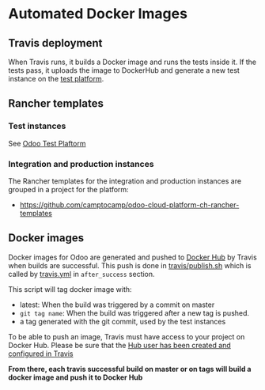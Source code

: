 <!--
This file has been generated with 'invoke project.sync'.
Do not modify. Any manual change will be lost.
-->
# Automated Docker Images

## Travis deployment

When Travis runs, it builds a Docker image and runs the tests inside it.
If the tests pass, it uploads the image to DockerHub and generate a new test
instance on the [test platform](./odoo-test-platform.md).

## Rancher templates

### Test instances

See [Odoo Test Plaftorm](./odoo-test-platform.md)

### Integration and production instances

The Rancher templates for the integration and production instances are grouped in a project
for the platform:

* https://github.com/camptocamp/odoo-cloud-platform-ch-rancher-templates

## Docker images

Docker images for Odoo are generated and pushed to [Docker Hub](https://hub.docker.com) by Travis when builds are successful.
This push is done in [travis/publish.sh](../travis/publish.sh) which is called by [travis.yml](../.travis.yml) in `after_success` section.

This script will tag docker image with:
 * latest: When the build was triggered by a commit on master
 * `git tag name`: When the build was triggered after a new tag is pushed.
 * a tag generated with the git commit, used by the test instances

To be able to push an image, Travis must have access to your project on Docker Hub.
Please be sure that the [Hub user has been created and configured in
Travis](https://confluence.camptocamp.com/confluence/display/BS/Technical+details+on+creating+new+project)

**From there, each travis successful build on master or on tags will build a docker image and push it to Docker Hub**
